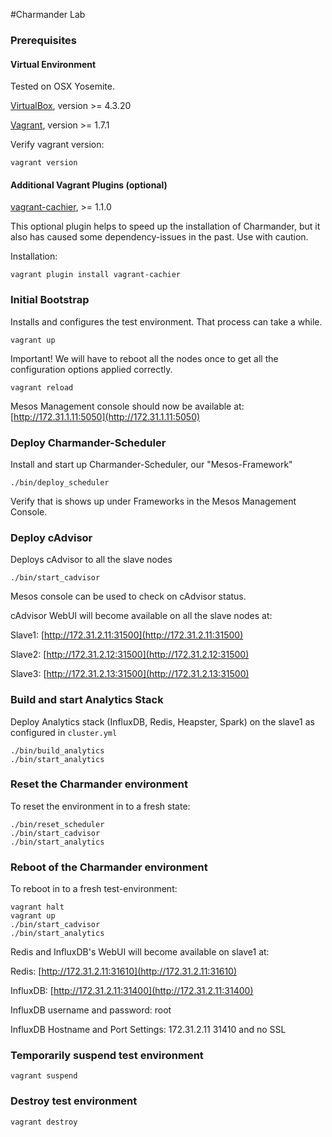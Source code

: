 #Charmander Lab

### Prerequisites

#### Virtual Environment

Tested on OSX Yosemite.

[VirtualBox](https://www.virtualbox.org), version >= 4.3.20

[Vagrant](http://www.vagrantup.com/downloads.html), version >= 1.7.1

Verify vagrant version:

```
vagrant version
```

#### Additional Vagrant Plugins (optional)

[vagrant-cachier](https://github.com/fgrehm/vagrant-cachier), >= 1.1.0

This optional plugin helps to speed up the installation of Charmander, but it also has caused some dependency-issues in the past.
Use with caution.

Installation:

```
vagrant plugin install vagrant-cachier
```

### Initial Bootstrap

Installs and configures the test environment. That process can take a while.

```
vagrant up
```

Important! We will have to reboot all the nodes once to get all the configuration options applied correctly.

```
vagrant reload
```

Mesos Management console should now be available at: [http://172.31.1.11:5050](http://172.31.1.11:5050)


### Deploy Charmander-Scheduler

Install and start up Charmander-Scheduler, our "Mesos-Framework"

```
./bin/deploy_scheduler
```

Verify that is shows up under Frameworks in the Mesos Management Console.


### Deploy cAdvisor

Deploys cAdvisor to all the slave nodes

```
./bin/start_cadvisor
```

Mesos console can be used to check on cAdvisor status.

cAdvisor WebUI will become available on all the slave nodes at:

Slave1: [http://172.31.2.11:31500](http://172.31.2.11:31500)

Slave2: [http://172.31.2.12:31500](http://172.31.2.12:31500)

Slave3: [http://172.31.2.13:31500](http://172.31.2.13:31500)


### Build and start Analytics Stack

Deploy Analytics stack (InfluxDB, Redis, Heapster, Spark) on the slave1 as configured in `cluster.yml`

```
./bin/build_analytics
./bin/start_analytics
```

### Reset the Charmander environment

To reset the environment in to a fresh state:

```
./bin/reset_scheduler
./bin/start_cadvisor
./bin/start_analytics
```

### Reboot of the Charmander environment

To reboot in to a fresh test-environment:

```
vagrant halt
vagrant up
./bin/start_cadvisor
./bin/start_analytics
```

Redis and InfluxDB's WebUI will become available on slave1 at:

Redis: [http://172.31.2.11:31610](http://172.31.2.11:31610)

InfluxDB: [http://172.31.2.11:31400](http://172.31.2.11:31400)

InfluxDB username and password: root

InfluxDB Hostname and Port Settings: 172.31.2.11 31410 and no SSL

### Temporarily suspend test environment

```
vagrant suspend
```

### Destroy test environment

```
vagrant destroy
```

